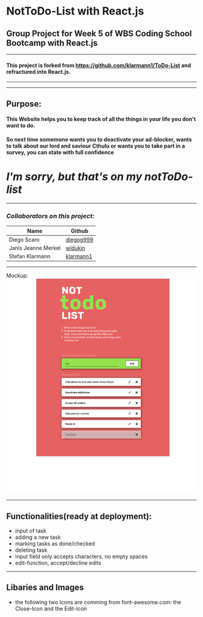 # NotToDo-List with React.js

## Group Project for Week 5 of WBS Coding School Bootcamp with React.js

---

#### This project is forked from https://github.com/klarmann1/ToDo-List and refractured into React.js.

---

---

## Purpose:

#### This Website helps you to keep track of all the things in your life you don't want to do.

#### So next time somemone wants you to deactivate your ad-blocker, wants to talk about our lord and saviour Cthulu or wants you to take part in a survey, you can state with full confidence

# _I'm sorry, but that's on my notToDo-list_

---

### _Collaborators on this project:_

| Name                | Github                                    |
| ------------------- | ----------------------------------------- |
| Diego Scaro         | [diegog999](https://github.com/diegog999) |
| Janis Jeanne Merkel | [widukin](https://github.com/widukin)     |
| Stefan Klarmann     | [klarmann1](https://github.com/klarmann1) |

---

Mockup: ![Mockup](https://raw.githubusercontent.com/diegog999/todo-app/dev/src/img/todo-mockup.png)

---

## Functionalities(ready at deployment):

- input of task
- adding a new task
- marking tasks as done/checked
- deleting task
- input field only accepts characters. no empty spaces
- edit-function, accept/decline edits

---

## Libaries and Images

- the following two Icons are comming from font-awesome.com: the Close-Icon and the Edit-Icon
